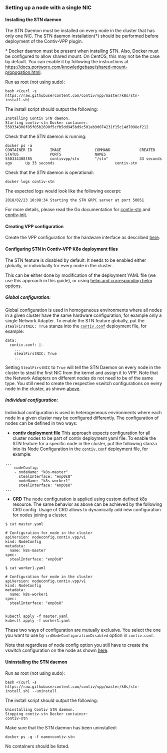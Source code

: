 ### Setting up a node with a single NIC


#### Installing the STN daemon
The STN Daemon must be installed on every node in the cluster that has only 
one NIC. The STN daemon installation(*) should be performed before deployment 
of the Contiv-VPP plugin.

\* Docker daemon must be present when installing STN.  Also, Docker must be configured to allow shared mount.
On CentOS, this may not be the case by default.  You can enable it by following the instructions at
https://docs.portworx.com/knowledgebase/shared-mount-propogation.html.

Run as root (not using sudo):
```
bash <(curl -s https://raw.githubusercontent.com/contiv/vpp/master/k8s/stn-install.sh)
```
The install script should output the following:
```
Installing Contiv STN daemon.
Starting contiv-stn Docker container:
550334308f85f05b2690f5cfb5dd945bd9c501ab9d074231f15c14d7098ef212
```

Check that the STN daemon is running:
```
docker ps -a 
CONTAINER ID        IMAGE               COMMAND             CREATED             STATUS              PORTS               NAMES
550334308f85        contivvpp/stn       "/stn"              33 seconds ago      Up 33 seconds                           contiv-stn
```

Check that the STN daemon is operational:
```
docker logs contiv-stn
```
The expected logs would look like the following excerpt:
```
2018/02/23 10:08:34 Starting the STN GRPC server at port 50051
```

For more details, please read the Go documentation for [contiv-stn](../../cmd/contiv-stn/doc.go)
and [contiv-init](../../cmd/contiv-init/doc.go).


#### Creating VPP configuration
Create the VPP configuration for the hardware interface as described 
[here](https://github.com/contiv/vpp/blob/master/docs/VPP_CONFIG.md#single-nic-configuration).


#### Configuring STN in Contiv-VPP K8s deployment files
The STN feature is disabled by default. It needs to be enabled either globally,
or individually for every node in the cluster.

This can be either done by modification of the deployment YAML file (we use this approach in this guide), 
or using [helm and corresponding helm options](../../k8s/contiv-vpp/README.md).


##### Global configuration:
Global configuration is used in homogeneous environments where all nodes in 
a given cluster have the same hardware configuration, for example only a single
Network Adapter. To enable the STN feature globally, put the `stealFirstNIC: True`
stanza into the [`contiv.conf`][1] deployment file, for example:
```
data:
  contiv.conf: |-
    ...
    stealFirstNIC: True
    ...
```

Setting `StealFirstNIC` to `True` will tell the STN Daemon on every node in the 
cluster to steal the first NIC from the kernel and assign it to VPP. Note that
the Network Adapters on different nodes do not need to be of the same type. You
still need to create the respective vswitch configurations on every node in the
cluster, as shown [above](#creating-vpp-configuration).


##### Individual configuration:
Individual configuration is used in heterogeneous environments where each node
in a given cluster may be configured differently. The configuration of nodes can
be defined in two ways:

- **contiv deployment file** This approach expects configuration for all cluster nodes
to be part of contiv deployment yaml file. To enable the STN feature for a specific
node in the cluster, put the following stanza into its Node Configuration in the [`contiv.conf`][1]
deployment file, for example:
```
...
    nodeConfig:
    - nodeName: "k8s-master"
      stealInterface: "enp0s8"
    - nodeName: "k8s-worker1"
      stealInterface: "enp0s8"
...
``` 

- **CRD** The node configuration is applied using custom defined k8s resource. The same behavior
as above can be achieved by the following CRD config. Usage of CRD allows to dynamically add new configuration 
for nodes joining a cluster.

```
$ cat master.yaml

# Configuration for node in the cluster
apiVersion: nodeconfig.contiv.vpp/v1
kind: NodeConfig
metadata:
  name: k8s-master
spec:
  stealInterface: "enp0s8"

$ cat worker1.yaml

# Configuration for node in the cluster
apiVersion: nodeconfig.contiv.vpp/v1
kind: NodeConfig
metadata:
  name: k8s-worker1
spec:
  stealInterface: "enp0s8"


kubectl apply -f master.yaml
kubectl apply -f worker1.yaml
```

These two ways of configuration are mutually exclusive. You select the one you want to use by
`crdNodeConfigurationDisabled` option in `contiv.conf`.

Note that regardless of node config option you still have to create the vswitch configuration on the node as
shown [here](#creating-vpp-configuration).


#### Uninstalling the STN daemon

Run as root (not using sudo):
```
bash <(curl -s https://raw.githubusercontent.com/contiv/vpp/master/k8s/stn-install.sh) --uninstall
```
The install script should output the following:
```
Uninstalling Contiv STN daemon.
Stopping contiv-stn Docker container:
contiv-stn
```
Make sure that the STN daemon has been uninstalled:
```
docker ps -q -f name=contiv-stn
```
No containers should be listed.

[1]: ../../k8s/contiv-vpp.yaml
